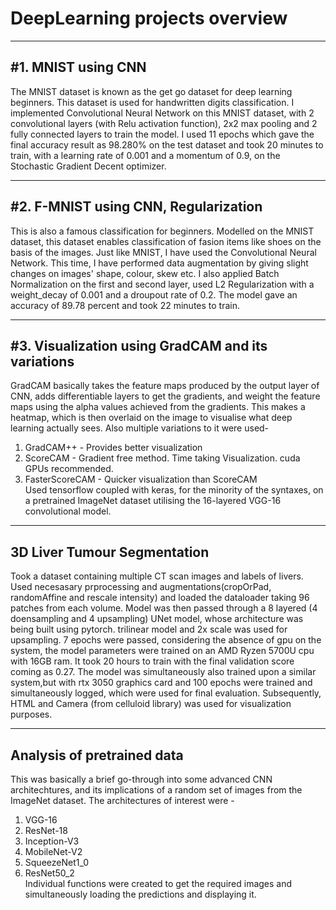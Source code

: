 # DeepLearning projects overview



----------------------------
#1. MNIST using CNN
----------------------------
The MNIST dataset is known as the get go dataset for deep learning beginners. This dataset is used for handwritten digits classification. I implemented Convolutional Neural Network on this MNIST dataset, with 2 convolutional layers (with Relu activation function), 2x2 max pooling and 2 fully connected layers to train the model. I used 11 epochs which gave the final accuracy result as 98.280% on the test dataset and took 20 minutes to train, with a learning rate of 0.001 and a momentum of 0.9, on the Stochastic Gradient Decent optimizer. 

----------------------------
#2. F-MNIST using CNN, Regularization
----------------------------
This is also a famous classification for beginners. Modelled on the MNIST dataset, this dataset enables classification of fasion items like shoes on the basis of the images. Just like MNIST, I have used the Convolutional Neural Network. This time, I have performed data augmentation by giving slight changes on images' shape, colour, skew etc. I also applied Batch Normalization on the first and second layer, used L2 Regularization with a weight_decay of 0.001 and a droupout rate of 0.2. The model gave an accuracy of 89.78 percent and took 22 minutes to train.

-----------------------------
#3. Visualization using GradCAM and its variations
------------------------------
GradCAM basically takes the feature maps produced by the output layer of CNN, adds differentiable layers to get the gradients, and weight the feature maps using the alpha values achieved from the gradients. This makes a heatmap, which is then overlaid on the image to visualise what deep learning actually sees. Also multiple variations to it were used- <br>
1. GradCAM++ - Provides better visualization<br>
2. ScoreCAM - Gradient free method. Time taking Visualization. cuda GPUs recommended.<br>
3. FasterScoreCAM - Quicker visualization than ScoreCAM<br>
Used tensorflow coupled with keras, for the minority of the syntaxes, on a pretrained ImageNet dataset utilising the 16-layered VGG-16 convolutional model. 

-----------------------------
3D Liver Tumour Segmentation
------------------------------
Took a dataset containing multiple CT scan images and labels of livers. Used necesasary prprocessing and augmentations(cropOrPad, randomAffine and rescale intensity) and loaded the dataloader taking 96 patches from each volume. Model was then passed through a 8 layered (4 doensampling and 4 upsampling) UNet model, whose architecture was being built using pytorch. trilinear model and 2x scale was used for upsampling. 7 epochs were passed, considering the absence of gpu on the system, the model parameters were trained on an AMD Ryzen 5700U cpu with 16GB ram. It took 20 hours to train with the final validation score coming as 0.27. The model was simultaneously also trained upon a similar system,but with rtx 3050 graphics card and 100 epochs were trained and simultaneously logged, which were used for final evaluation. Subsequently, HTML and Camera (from celluloid library) was used for visualization purposes.

-----------------------------
Analysis of pretrained data
------------------------------
This was basically a brief go-through into some advanced CNN architechtures, and its implications of a random set of images from the ImageNet dataset. The architectures of interest were - <br>
1. VGG-16<br>
2. ResNet-18<br>
3. Inception-V3<br>
4. MobileNet-V2<br>
5. SqueezeNet1_0
6. ResNet50_2<br>
Individual functions were created to get the required images and simultaneously loading the predictions and displaying it.
